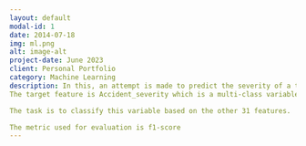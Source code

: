 ```yaml
---
layout: default
modal-id: 1
date: 2014-07-18
img: ml.png
alt: image-alt
project-date: June 2023
client: Personal Portfolio
category: Machine Learning
description: In this, an attempt is made to predict the severity of a traffic accident.
The target feature is Accident_severity which is a multi-class variable. 

The task is to classify this variable based on the other 31 features.

The metric used for evaluation is f1-score
---
```


